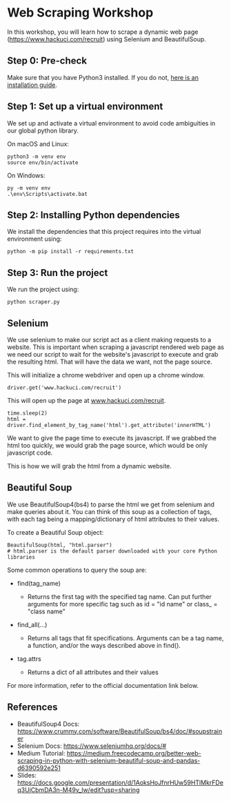 # Web Scraping Workshop
In this workshop, you will learn how to scrape a dynamic web page (https://www.hackuci.com/recruit) using Selenium and BeautifulSoup.

## Step 0: Pre-check
Make sure that you have Python3 installed.
If you do not, [here is an installation guide](https://realpython.com/installing-python/).

## Step 1: Set up a virtual environment 
We set up and activate a virtual environment to avoid code ambiguities in our 
global python library.

On macOS and Linux:
```
python3 -m venv env
source env/bin/activate
```
On Windows:
```
py -m venv env
.\env\Scripts\activate.bat
```

## Step 2: Installing Python dependencies
We install the dependencies that this project requires into the virtual environment using:
```
python -m pip install -r requirements.txt
```

## Step 3: Run the project
We run the project using:
```
python scraper.py
```

## Selenium 
We use selenium to make our script act as a client making requests to a website. This is important when scraping a javascript rendered web page as we need our script to wait for the website's javascript to execute and grab the resulting html. That will have the data we want, not the page source.

This will initialize a chrome webdriver and open up a chrome window. 
```
driver.get('www.hackuci.com/recruit')
```
This will open up the page at www.hackuci.com/recruit.
```
time.sleep(2)
html = driver.find_element_by_tag_name('html').get_attribute('innerHTML')
```
We want to give the page time to execute its javascript. If we grabbed the html too quickly, we would grab the page source, which would be only javascript code.

This is how we will grab the html from a dynamic website.  

## Beautiful Soup 
We use BeautifulSoup4(bs4) to parse the html we get from selenium and make queries about it. You can think of this soup as a collection of tags, with each tag being a mapping/dictionary of html attributes to their values. 

To create a Beautiful Soup object:

    BeautifulSoup(html, "html.parser")
    # html.parser is the default parser downloaded with your core Python libraries

Some common operations to query the soup are:
- find(tag_name)
    - Returns the first tag with the specified tag name. Can put further arguments for more specific tag such as id = "id name" or class_ = "class name"

- find_all(...)
    - Returns all tags that fit specifications. Arguments can be a tag name, a function, and/or the ways described above in find().

- tag.attrs
    - Returns a dict of all attributes and their values

For more information, refer to the official documentation link below.

## References
- BeautifulSoup4 Docs: https://www.crummy.com/software/BeautifulSoup/bs4/doc/#soupstrainer
- Selenium Docs: https://www.seleniumhq.org/docs/#
- Medium Tutorial: https://medium.freecodecamp.org/better-web-scraping-in-python-with-selenium-beautiful-soup-and-pandas-d6390592e251
- Slides: https://docs.google.com/presentation/d/1AoksHoJfnrHUw59HTlMkrFDeq3UjCbmDA3n-M49y_lw/edit?usp=sharing